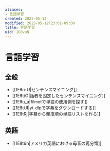 ```yaml
---
aliases:
- 言語学習
created: 2025-05-12
modified: 2025-05-12T23:01+09:00
title: 言語学習
uid: 1E8vuN
---
```


# 言語学習

## 全般

- [[1E8u-U|センテンスマイニング]]
- [[1E8ttO|話者を固定したセンテンスマイニング]]
- [[1E8u_a|filmotで単語の使用例を探す]]
- [[1E8tUI|yt-dlpで字幕をダウンロードする]]
- [[1E8tRj|字幕から頻度順の単語リストを作る]]

## 英語

- [[1E8t6n|アメリカ英語における母音の再分類]]